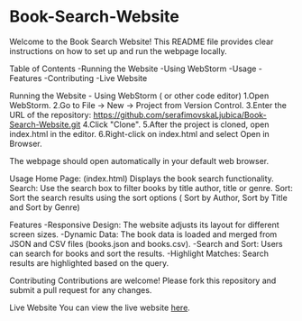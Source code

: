 # Book-Search-Website
Welcome to the Book Search Website! This README file provides clear instructions on how to set up and run the webpage locally.

Table of Contents
 -Running the Website
   -Using WebStorm
 -Usage
 -Features
 -Contributing
 -Live Website


Running the Website - Using WebStorm ( or other code editor)
1.Open WebStorm.
2.Go to File -> New -> Project from Version Control.
3.Enter the URL of the repository:
https://github.com/serafimovskaLjubica/Book-Search-Website.git
4.Click "Clone".
5.After the project is cloned, open index.html in the editor.
6.Right-click on index.html and select Open in Browser.

The webpage should open automatically in your default web browser.



Usage
Home Page: (index.html) Displays the book search functionality.
Search: Use the search box to filter books by title author, title or genre.
Sort: Sort the search results using the sort options ( Sort by Author, Sort by Title and Sort by Genre)



Features
-Responsive Design: The website adjusts its layout for different screen sizes.
-Dynamic Data: The book data is loaded and merged from JSON and CSV files (books.json and books.csv).
-Search and Sort: Users can search for books and sort the results.
-Highlight Matches: Search results are highlighted based on the query.


Contributing
Contributions are welcome! Please fork this repository and submit a pull request for any changes.


Live Website
You can view the live website [here](https://book-finder-mywebsite.netlify.app/).


 

